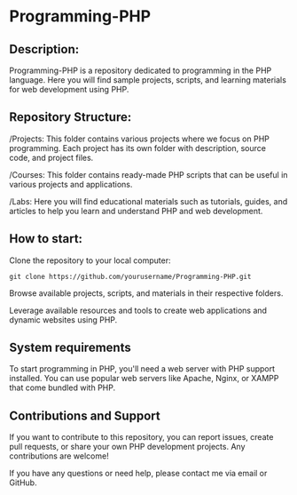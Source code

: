 # Programming-PHP

## Description:
Programming-PHP is a repository dedicated to programming in the PHP language. Here you will find sample projects, scripts, and learning materials for web development using PHP.

## Repository Structure:
/Projects: This folder contains various projects where we focus on PHP programming. Each project has its own folder with description, source code, and project files.

/Courses: This folder contains ready-made PHP scripts that can be useful in various projects and applications.

/Labs: Here you will find educational materials such as tutorials, guides, and articles to help you learn and understand PHP and web development.

## How to start:
Clone the repository to your local computer:
```
git clone https://github.com/yourusername/Programming-PHP.git
```
Browse available projects, scripts, and materials in their respective folders.

Leverage available resources and tools to create web applications and dynamic websites using PHP.

## System requirements
To start programming in PHP, you'll need a web server with PHP support installed. You can use popular web servers like Apache, Nginx, or XAMPP that come bundled with PHP.

## Contributions and Support
If you want to contribute to this repository, you can report issues, create pull requests, or share your own PHP development projects. Any contributions are welcome!

If you have any questions or need help, please contact me via email or GitHub.
